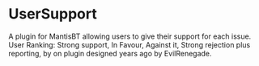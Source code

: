 # UserSupport
A plugin for MantisBT allowing users to give their support for each issue. User Ranking: Strong support, In Favour,	 Against it,	 Strong rejection plus reporting, by on plugin designed years ago by EvilRenegade.
